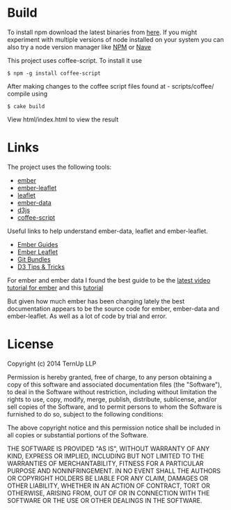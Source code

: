 Build
============
To install npm download the latest binaries from [here](http://nodejs.org/download/). If you might experiment with multiple versions of node installed on your system you can also try a node version manager like [NPM](https://github.com/creationix/nvm) or [Nave](https://github.com/isaacs/nave)

This project uses coffee-script. To install it use

`$ npm -g install coffee-script`

After making changes to the coffee script files found at - scripts/coffee/ compile using

`$ cake build`

View html/index.html to view the result

Links
============
The project uses the following tools:

* [ember](http://emberjs.org/)
* [ember-leaflet](https://github.com/gabesmed/ember-leaflet)
* [leaflet](http://leafletjs.com/)
* [ember-data](http://emberjs.com/api/data/)
* [d3js](http://d3js.org/)
* [coffee-script](http://coffeescript.org/)

Useful links to help understand ember-data, leaflet and ember-leaflet.

* [Ember Guides](http://emberjs.com/guides/)
* [Ember Leaflet](http://gabesmed.github.io/ember-leaflet/)
* [Git Bundles](http://stackoverflow.com/questions/3635952/how-to-use-git-bundle-for-keeping-development-in-sync)
* [D3 Tips & Tricks](https://leanpub.com/D3-Tips-and-Tricks)

For ember and ember data I found the best guide to be the [latest video tutorial for ember](http://www.youtube.com/watch?v=1QHrlFlaXdI) and this [tutorial](http://coding.smashingmagazine.com/2013/11/07/an-in-depth-introduction-to-ember-js/)

But given how much ember has been changing lately the best documentation appears to be the source code for ember, ember-data and ember-leaflet. 
As well as a lot of code by trial and error.


License
============
Copyright (c) 2014 TernUp LLP
 
 Permission is hereby granted, free of charge, to any person obtaining
 a copy of this software and associated documentation files (the
 "Software"), to deal in the Software without restriction, including
 without limitation the rights to use, copy, modify, merge, publish,
 distribute, sublicense, and/or sell copies of the Software, and to
 permit persons to whom the Software is furnished to do so, subject to
 the following conditions:
 
 The above copyright notice and this permission notice shall be included
 in all copies or substantial portions of the Software.
 
 THE SOFTWARE IS PROVIDED "AS IS", WITHOUT WARRANTY OF ANY KIND,
 EXPRESS OR IMPLIED, INCLUDING BUT NOT LIMITED TO THE WARRANTIES OF
 MERCHANTABILITY, FITNESS FOR A PARTICULAR PURPOSE AND NONINFRINGEMENT.
 IN NO EVENT SHALL THE AUTHORS OR COPYRIGHT HOLDERS BE LIABLE FOR ANY
 CLAIM, DAMAGES OR OTHER LIABILITY, WHETHER IN AN ACTION OF CONTRACT,
 TORT OR OTHERWISE, ARISING FROM, OUT OF OR IN CONNECTION WITH THE
 SOFTWARE OR THE USE OR OTHER DEALINGS IN THE SOFTWARE.

